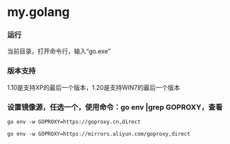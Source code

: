 # my.golang

### 运行
当前目录，打开命令行，输入“go.exe”
### 版本支持
1.10是支持XP的最后一个版本，1.20是支持WIN7的最后一个版本

### 设置镜像源，任选一个，使用命令：go env |grep GOPROXY，查看
```
go env -w GOPROXY=https://goproxy.cn,direct

go env -w GOPROXY=https://mirrors.aliyun.com/goproxy,direct
```
